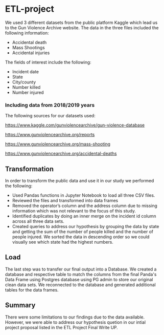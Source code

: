 # ETL-project


We used 3 different datasets from the public platform Kaggle which lead us to the Gun Violence Archive website. The data in the three files included the following information:

*	Accidental death
*	Mass Shootings
*	Accidental injuries

The fields of interest include the following:

*	Incident date
*	State
*	City/county
*	Number killed
*	Number injured
 
 ### Including data from 2018/2019 years

The following sources for our datasets used:

https://www.kaggle.com/gunviolencearchive/gun-violence-database

https://www.gunviolencearchive.org/reports

https://www.gunviolencearchive.org/mass-shooting

https://www.gunviolencearchive.org/accidental-deaths

## Transformation 

In order to transform the public data and use it in our study we performed the following:

* Used Pandas functions in Jupyter Notebook to load all three CSV files.
* Reviewed the files and transformed into data frames
* Removed the operator’s column and the address column due to missing information which was not relevant to the focus of this study.
* Identified duplicates by doing an inner merge on the incident id column across all three data sets.
* Created queries to address our hypothesis by grouping the data by state and getting the sum of the number of people killed and the number of people injured. We sorted the data in descending order so we could visually see which state had the highest numbers.

## Load
The last step was to transfer our final output into a Database. We created a database and respective table to match the columns from the final Panda's Data Frame using Postgres database using PG admin to store our original clean data sets. We reconnected to the database and generated additional tables for the data frames. 

## Summary

There were some limitations to our findings due to the data available. However, we were able to address our hypothesis quetion in our intial project proposal listed in the ETL Project Final Write UP.